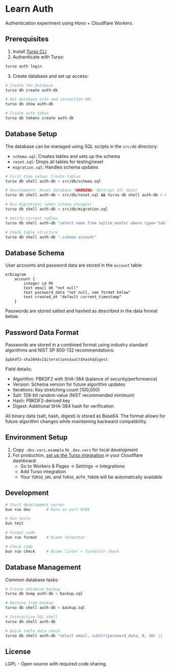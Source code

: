 # Learn Auth

Authentication experiment using Hono + Cloudflare Workers.

## Prerequisites

1. Install [Turso CLI](https://docs.turso.tech/reference/cli)
2. Authenticate with Turso:
```bash
turso auth login
```
3. Create database and set up access:
```bash
# Create the database
turso db create auth-db

# Get database info and connection URL
turso db show auth-db

# Create auth token
turso db tokens create auth-db
```

## Database Setup

The database can be managed using SQL scripts in the `src/db` directory:

- `schema.sql`: Creates tables and sets up the schema
- `reset.sql`: Drops all tables for testing/reset
- `migration.sql`: Handles schema updates

```bash
# First time setup: Create tables
turso db shell auth-db < src/db/schema.sql

# Development: Reset database (WARNING: destroys all data)
turso db shell auth-db < src/db/reset.sql && turso db shell auth-db < src/db/schema.sql

# Run migrations (when schema changes)
turso db shell auth-db < src/db/migration.sql

# Verify current tables
turso db shell auth-db "select name from sqlite_master where type='table'"

# Check table structure
turso db shell auth-db ".schema account"
```

## Database Schema

User accounts and password data are stored in the `account` table:

```mermaid
erDiagram
    account {
        integer id PK
        text email UK "not null"
        text password_data "not null, see format below"
        text created_at "default current_timestamp"
    }
```

Passwords are stored salted and hashed as described in the data format below.

## Password Data Format

Passwords are stored in a combined format using industry standard algorithms and NIST SP 800-132 recommendations:

```
$pbkdf2-sha384$v1$iterations$salt$hash$digest
```

Field details:
- Algorithm: PBKDF2 with SHA-384 (balance of security/performance)
- Version: Schema version for future algorithm updates
- Iterations: Key stretching count (100,000)
- Salt: 128-bit random value (NIST recommended minimum)
- Hash: PBKDF2-derived key
- Digest: Additional SHA-384 hash for verification

All binary data (salt, hash, digest) is stored as Base64. The format allows for future algorithm changes while maintaining backward compatibility.

## Environment Setup

1. Copy `.dev.vars.example` to `.dev.vars` for local development
2. For production, [set up the Turso integration](https://developers.cloudflare.com/workers/databases/native-integrations/turso/) in your Cloudflare dashboard:
   - Go to Workers & Pages → Settings → Integrations
   - Add Turso integration
   - Your `TURSO_URL` and `TURSO_AUTH_TOKEN` will be automatically available

## Development

```bash
# Start development server
bun run dev       # Runs on port 8788

# Run tests
bun test

# Format code
bun run format    # Biome formatter

# Check code
bun run check     # Biome linter + formatter check
```

## Database Management

Common database tasks:

```bash
# Create database backup
turso db dump auth-db > backup.sql

# Restore from backup
turso db shell auth-db < backup.sql

# Interactive SQL shell
turso db shell auth-db

# Quick table data check
turso db shell auth-db "select email, substr(password_data, 0, 30) || '...' from account"
```

## License

LGPL - Open source with required code sharing.